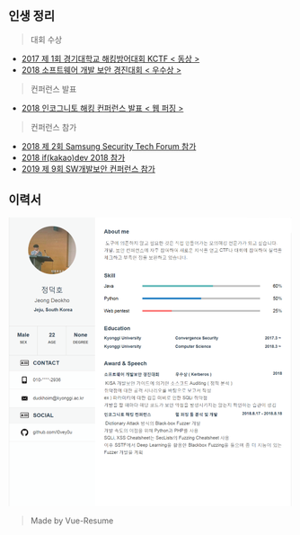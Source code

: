 ## 인생 정리
> 대회 수상
- [2017 제 1회 경기대학교 해킹방어대회 KCTF < 동상 >]()
- [2018 소프트웨어 개발 보안 경진대회 < 우수상 >](https://github.com/l0vey0u/RESUME/blob/master/src/awards/%EC%86%8C%ED%94%84%ED%8A%B8%EC%9B%A8%EC%96%B4_%EA%B0%9C%EB%B0%9C%EB%B3%B4%EC%95%88_%EA%B2%BD%EC%A7%84%EB%8C%80%ED%9A%8C.md)
> 컨퍼런스 발표
- [2018 인코그니토 해킹 컨퍼런스 발표 < 웹 퍼징 >](https://github.com/l0vey0u/RESUME/blob/master/src/conf/IncognitoHackingConference.md)
> 컨퍼런스 참가
- [2018 제 2회 Samsung Security Tech Forum 참가]()
- [2018 if(kakao)dev 2018 참가]()
- [2019 제 9회 SW개발보안 컨퍼런스 참가]()
## 이력서
![](My_Resume.png)
> Made by Vue-Resume
